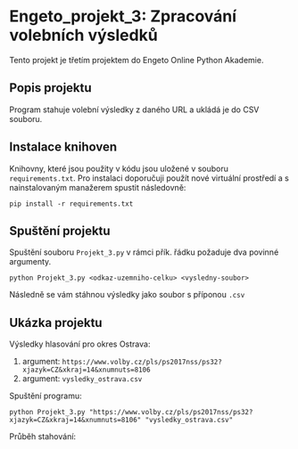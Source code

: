 # Engeto_projekt_3: Zpracování volebních výsledků

Tento projekt je třetím projektem do Engeto Online Python Akademie.

## Popis projektu

Program stahuje volební výsledky z daného URL a ukládá je do CSV souboru.

## Instalace knihoven

Knihovny, které jsou použity v kódu jsou uložené v souboru `requirements.txt`. Pro instalaci doporučuji použít nové virtuální prostředí a s nainstalovaným manažerem spustit následovně:

    
    pip install -r requirements.txt
    

## Spuštění projektu

Spuštění souboru `Projekt_3.py` v rámci přík. řádku požaduje dva povinné argumenty.

    
    python Projekt_3.py <odkaz-uzemniho-celku> <vysledny-soubor>
    

Následně se vám stáhnou výsledky jako soubor s příponou `.csv`

## Ukázka projektu

Výsledky hlasování pro okres Ostrava:

  1. argument: `https://www.volby.cz/pls/ps2017nss/ps32?xjazyk=CZ&xkraj=14&xnumnuts=8106`
  2. argument: `vysledky_ostrava.csv`

Spuštění programu:

    python Projekt_3.py "https://www.volby.cz/pls/ps2017nss/ps32?xjazyk=CZ&xkraj=14&xnumnuts=8106" "vysledky_ostrava.csv"

Průběh stahování:

